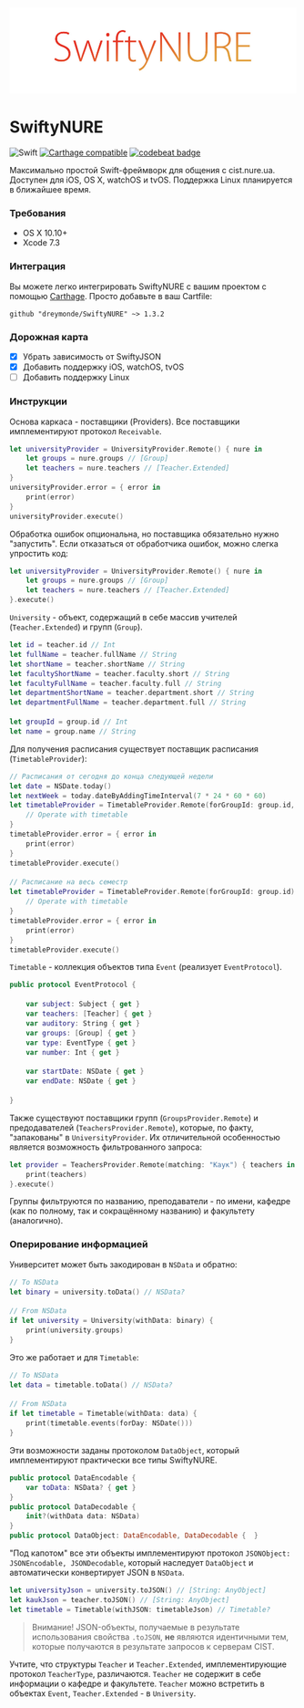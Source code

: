![SwiftyNURE](/SwiftyNURELogo.jpg)
# SwiftyNURE #

![Swift](https://img.shields.io/badge/Swift-2.2-orange.svg?) [![Carthage compatible](https://img.shields.io/badge/Carthage-compatible-4BC51D.svg?style=flat)](https://github.com/Carthage/Carthage) [![codebeat badge](https://codebeat.co/badges/96d04038-4f22-42f4-b7c5-21ae82d1b4b3)](https://codebeat.co/projects/github-com-dreymonde-swiftynure)

Максимально простой Swift-фреймворк для общения с cist.nure.ua. Доступен для iOS, OS X, watchOS и tvOS. Поддержка Linux планируется в ближайшее время.

### Требования ###
- OS X 10.10+
- Xcode 7.3

### Интеграция ###
Вы можете легко интегрировать SwiftyNURE с вашим проектом с помощью [Carthage](https://github.com/Carthage/Carthage). Просто добавьте в ваш Cartfile:
```
github "dreymonde/SwiftyNURE" ~> 1.3.2
```

### Дорожная карта ###
- [x] Убрать зависимость от SwiftyJSON
- [x] Добавить поддержку iOS, watchOS, tvOS
- [ ] Добавить поддержку Linux

### Инструкции ###
Основа каркаса - поставщики (Providers). Все поставщики имплементируют протокол `Receivable`.

```swift
let universityProvider = UniversityProvider.Remote() { nure in
	let groups = nure.groups // [Group]
	let teachers = nure.teachers // [Teacher.Extended]
}
universityProvider.error = { error in
	print(error)
}
universityProvider.execute()
```
Обработка ошибок опциональна, но поставщика обязательно нужно "запустить". Если отказаться от обработчика ошибок, можно слегка упростить код:

```swift
let universityProvider = UniversityProvider.Remote() { nure in
	let groups = nure.groups // [Group]
	let teachers = nure.teachers // [Teacher.Extended]
}.execute()
```
`University` - объект, содержащий в себе массив учителей (`Teacher.Extended`) и групп (`Group`).

```swift
let id = teacher.id // Int
let fullName = teacher.fullName // String
let shortName = teacher.shortName // String
let facultyShortName = teacher.faculty.short // String
let facultyFullName = teacher.faculty.full // String
let departmentShortName = teacher.department.short // String
let departmentFullName = teacher.department.full // String

let groupId = group.id // Int
let name = group.name // String
```
Для получения расписания существует поставщик расписания (`TimetableProvider`):

```swift
// Расписания от сегодня до конца следующей недели
let date = NSDate.today()
let nextWeek = today.dateByAddingTimeInterval(7 * 24 * 60 * 60)
let timetableProvider = TimetableProvider.Remote(forGroupId: group.id, fromDate: today, toDate: nextWeek) { timetable in
	// Operate with timetable
}
timetableProvider.error = { error in
	print(error)
}
timetableProvider.execute()

// Расписание на весь семестр
let timetableProvider = TimetableProvider.Remote(forGroupId: group.id) { timetable in
	// Operate with timetable
}
timetableProvider.error = { error in
	print(error)
}
timetableProvider.execute()
```
`Timetable` - коллекция объектов типа `Event` (реализует `EventProtocol`).

```swift
public protocol EventProtocol {
    
    var subject: Subject { get }
    var teachers: [Teacher] { get }
    var auditory: String { get }
    var groups: [Group] { get }
    var type: EventType { get }
    var number: Int { get }
    
    var startDate: NSDate { get }
    var endDate: NSDate { get }
    
}
```
Также существуют поставщики групп (`GroupsProvider.Remote`) и предодавателей (`TeachersProvider.Remote`), которые, по факту, "запакованы" в `UniversityProvider`. Их отличительной особенностью является возможность фильтрованного запроса:
```swift
let provider = TeachersProvider.Remote(matching: "Каук") { teachers in
    print(teachers)
}.execute()
```
Группы фильтруются по названию, преподаватели - по имени, кафедре (как по полному, так и сокращённому названию) и факультету (аналогично).

### Оперирование информацией ###
Университет может быть закодирован в `NSData` и обратно:

```swift
// To NSData
let binary = university.toData() // NSData?

// From NSData
if let university = University(withData: binary) {
	print(university.groups)
}
```
Это же работает и для `Timetable`:
```swift
// To NSData
let data = timetable.toData() // NSData?

// From NSData
if let timetable = Timetable(withData: data) {
    print(timetable.events(forDay: NSDate()))
}
```
Эти возможности заданы протоколом `DataObject`, который имплементируют практически все типы SwiftyNURE.
```swift
public protocol DataEncodable {
    var toData: NSData? { get }
}
public protocol DataDecodable {
    init?(withData data: NSData)
}
public protocol DataObject: DataEncodable, DataDecodable {  }
```
"Под капотом" все эти объекты имплементируют протокол `JSONObject: JSONEncodable, JSONDecodable`, который наследует `DataObject` и автоматически конвертирует JSON в `NSData`.
```swift
let universityJson = university.toJSON() // [String: AnyObject]
let kaukJson = teacher.toJSON() // [String: AnyObject]
let timetable = Timetable(withJSON: timetableJson) // Timetable?
```
> Внимание! JSON-объекты, получаемые в результате использования свойства `.toJSON`, **не** являются идентичными тем, которые получаются в результате запросов к серверам CIST.

Учтите, что структуры `Teacher` и `Teacher.Extended`, имплементирующие протокол `TeacherType`, различаются. `Teacher` не содержит в себе информации о кафедре и факультете. `Teacher` можно встретить в объектах `Event`, `Teacher.Extended` - в `University`.
